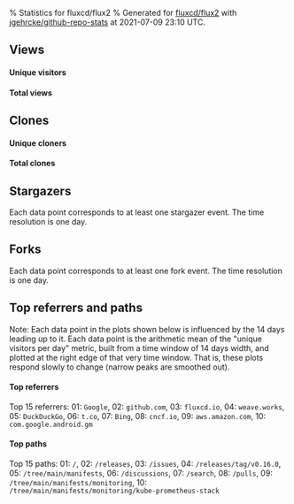 % Statistics for fluxcd/flux2
% Generated for [fluxcd/flux2](https://github.com/fluxcd/flux2) with [jgehrcke/github-repo-stats](https://github.com/jgehrcke/github-repo-stats) at 2021-07-09 23:10 UTC.


## Views

#### Unique visitors
<div id="chart_views_unique" class="full-width-chart"></div>

#### Total views
<div id="chart_views_total" class="full-width-chart"></div>

<div class="pagebreak-for-print"> </div>


## Clones

#### Unique cloners
<div id="chart_clones_unique" class="full-width-chart"></div>

#### Total clones
<div id="chart_clones_total" class="full-width-chart"></div>



<div class="pagebreak-for-print"> </div>



## Stargazers

Each data point corresponds to at least one stargazer event.
The time resolution is one day.

<div id="chart_stargazers" class="full-width-chart"></div>




## Forks

Each data point corresponds to at least one fork event.
The time resolution is one day.

<div id="chart_forks" class="full-width-chart"></div>




<div class="pagebreak-for-print"> </div>



## Top referrers and paths


Note: Each data point in the plots shown below is influenced by the 14 days
leading up to it. Each data point is the arithmetic mean of the "unique
visitors per day" metric, built from a time window of 14 days width, and
plotted at the right edge of that very time window. That is, these plots
respond slowly to change (narrow peaks are smoothed out).




#### Top referrers


<div id="chart_referrers_top_n_alltime" class="full-width-chart"></div>

Top 15 referrers: 01: `Google`, 02: `github.com`, 03: `fluxcd.io`, 04: `weave.works`, 05: `DuckDuckGo`, 06: `t.co`, 07: `Bing`, 08: `cncf.io`, 09: `aws.amazon.com`, 10: `com.google.android.gm`





#### Top paths


<div id="chart_paths_top_n_alltime" class="full-width-chart"></div>

Top 15 paths: 01: `/`, 02: `/releases`, 03: `/issues`, 04: `/releases/tag/v0.16.0`, 05: `/tree/main/manifests`, 06: `/discussions`, 07: `/search`, 08: `/pulls`, 09: `/tree/main/manifests/monitoring`, 10: `/tree/main/manifests/monitoring/kube-prometheus-stack`


<script type="text/javascript">
    vegaEmbed('#chart_views_unique', {"$schema": "https://vega.github.io/schema/vega-lite/v4.8.1.json", "config": {"arc": {"fill": "#1b1e23"}, "area": {"fill": "#1b1e23"}, "axisBottom": {"domainColor": "#a9b4c4", "gridColor": "#a9b4c4", "labelColor": "#1b1e23", "labelFont": "relative-mono-11-pitch-pro, Menlo, monospace", "tickColor": "#a9b4c4", "titleColor": "#1b1e23", "titleFont": "relative-mono-11-pitch-pro, Menlo, monospace"}, "axisLeft": {"domainColor": "#a9b4c4", "gridColor": "#a9b4c4", "labelColor": "#1b1e23", "labelFont": "relative-mono-11-pitch-pro, Menlo, monospace", "tickColor": "#a9b4c4", "titleColor": "#1b1e23", "titleFont": "relative-mono-11-pitch-pro, Menlo, monospace"}, "axisX": {"grid": false}, "axisY": {"grid": false, "labelBound": true}, "background": "#FFFFFF", "group": {"fill": "#FFFFFF"}, "header": {"fontWeight": 400, "labelFont": "relative-mono-11-pitch-pro, Menlo, monospace", "titleFont": "relative-mono-11-pitch-pro, Menlo, monospace"}, "legend": {"labelFont": "relative-mono-11-pitch-pro, Menlo, monospace", "symbolSize": 200, "symbolType": "circle", "titleFont": "relative-mono-11-pitch-pro, Menlo, monospace"}, "line": {"color": "#1b1e23", "stroke": "#1b1e23"}, "path": {"stroke": "#1b1e23"}, "point": {"color": "#1b1e23", "cursor": "pointer", "filled": true, "size": 100}, "range": {"category": ["#85a2f7", "#ea9755", "#7eb36a", "#f07071", "#bc85d9", "#e587b6", "#a9b4c4", "#d4c05e", "#64b9c4"]}, "style": {"bar": {"fill": "#1b1e23"}, "text": {"font": "relative-mono-11-pitch-pro, Menlo, monospace", "fontWeight": 400}}, "symbol": {"shape": "circle"}, "title": {"anchor": "start", "font": "relative-mono-11-pitch-pro, Menlo, monospace", "fontWeight": 400}, "trail": {"color": "#1b1e23", "stroke": "#1b1e23"}, "view": {"stroke": null}}, "data": {"name": "data-a0a932f3bb53415c704dd3d5ce905535"}, "datasets": {"data-a0a932f3bb53415c704dd3d5ce905535": [{"time": "2021-06-25T00:00:00+00:00", "views_total": 438, "views_unique": 112}, {"time": "2021-06-26T00:00:00+00:00", "views_total": 284, "views_unique": 102}, {"time": "2021-06-27T00:00:00+00:00", "views_total": 383, "views_unique": 88}, {"time": "2021-06-28T00:00:00+00:00", "views_total": 1245, "views_unique": 292}, {"time": "2021-06-29T00:00:00+00:00", "views_total": 1198, "views_unique": 284}, {"time": "2021-06-30T00:00:00+00:00", "views_total": 1423, "views_unique": 357}, {"time": "2021-07-01T00:00:00+00:00", "views_total": 1448, "views_unique": 333}, {"time": "2021-07-02T00:00:00+00:00", "views_total": 1243, "views_unique": 310}, {"time": "2021-07-03T00:00:00+00:00", "views_total": 346, "views_unique": 101}, {"time": "2021-07-04T00:00:00+00:00", "views_total": 468, "views_unique": 125}, {"time": "2021-07-05T00:00:00+00:00", "views_total": 1197, "views_unique": 268}, {"time": "2021-07-06T00:00:00+00:00", "views_total": 1565, "views_unique": 326}, {"time": "2021-07-07T00:00:00+00:00", "views_total": 1432, "views_unique": 333}, {"time": "2021-07-08T00:00:00+00:00", "views_total": 1355, "views_unique": 342}, {"time": "2021-07-09T00:00:00+00:00", "views_total": 1230, "views_unique": 288}]}, "encoding": {"x": {"field": "time", "timeUnit": "yearmonthdate", "title": "date", "type": "temporal"}, "y": {"field": "views_unique", "scale": {"domain": [0, 392.70000000000005], "zero": true}, "title": "unique views per day", "type": "quantitative"}}, "height": 200, "mark": {"point": true, "type": "line"}, "padding": 10, "width": "container"}, {"actions": false, "renderer": "svg"}).catch(console.error);
vegaEmbed('#chart_views_total', {"$schema": "https://vega.github.io/schema/vega-lite/v4.8.1.json", "config": {"arc": {"fill": "#1b1e23"}, "area": {"fill": "#1b1e23"}, "axisBottom": {"domainColor": "#a9b4c4", "gridColor": "#a9b4c4", "labelColor": "#1b1e23", "labelFont": "relative-mono-11-pitch-pro, Menlo, monospace", "tickColor": "#a9b4c4", "titleColor": "#1b1e23", "titleFont": "relative-mono-11-pitch-pro, Menlo, monospace"}, "axisLeft": {"domainColor": "#a9b4c4", "gridColor": "#a9b4c4", "labelColor": "#1b1e23", "labelFont": "relative-mono-11-pitch-pro, Menlo, monospace", "tickColor": "#a9b4c4", "titleColor": "#1b1e23", "titleFont": "relative-mono-11-pitch-pro, Menlo, monospace"}, "axisX": {"grid": false}, "axisY": {"grid": false, "labelBound": true}, "background": "#FFFFFF", "group": {"fill": "#FFFFFF"}, "header": {"fontWeight": 400, "labelFont": "relative-mono-11-pitch-pro, Menlo, monospace", "titleFont": "relative-mono-11-pitch-pro, Menlo, monospace"}, "legend": {"labelFont": "relative-mono-11-pitch-pro, Menlo, monospace", "symbolSize": 200, "symbolType": "circle", "titleFont": "relative-mono-11-pitch-pro, Menlo, monospace"}, "line": {"color": "#1b1e23", "stroke": "#1b1e23"}, "path": {"stroke": "#1b1e23"}, "point": {"color": "#1b1e23", "cursor": "pointer", "filled": true, "size": 100}, "range": {"category": ["#85a2f7", "#ea9755", "#7eb36a", "#f07071", "#bc85d9", "#e587b6", "#a9b4c4", "#d4c05e", "#64b9c4"]}, "style": {"bar": {"fill": "#1b1e23"}, "text": {"font": "relative-mono-11-pitch-pro, Menlo, monospace", "fontWeight": 400}}, "symbol": {"shape": "circle"}, "title": {"anchor": "start", "font": "relative-mono-11-pitch-pro, Menlo, monospace", "fontWeight": 400}, "trail": {"color": "#1b1e23", "stroke": "#1b1e23"}, "view": {"stroke": null}}, "data": {"name": "data-a0a932f3bb53415c704dd3d5ce905535"}, "datasets": {"data-a0a932f3bb53415c704dd3d5ce905535": [{"time": "2021-06-25T00:00:00+00:00", "views_total": 438, "views_unique": 112}, {"time": "2021-06-26T00:00:00+00:00", "views_total": 284, "views_unique": 102}, {"time": "2021-06-27T00:00:00+00:00", "views_total": 383, "views_unique": 88}, {"time": "2021-06-28T00:00:00+00:00", "views_total": 1245, "views_unique": 292}, {"time": "2021-06-29T00:00:00+00:00", "views_total": 1198, "views_unique": 284}, {"time": "2021-06-30T00:00:00+00:00", "views_total": 1423, "views_unique": 357}, {"time": "2021-07-01T00:00:00+00:00", "views_total": 1448, "views_unique": 333}, {"time": "2021-07-02T00:00:00+00:00", "views_total": 1243, "views_unique": 310}, {"time": "2021-07-03T00:00:00+00:00", "views_total": 346, "views_unique": 101}, {"time": "2021-07-04T00:00:00+00:00", "views_total": 468, "views_unique": 125}, {"time": "2021-07-05T00:00:00+00:00", "views_total": 1197, "views_unique": 268}, {"time": "2021-07-06T00:00:00+00:00", "views_total": 1565, "views_unique": 326}, {"time": "2021-07-07T00:00:00+00:00", "views_total": 1432, "views_unique": 333}, {"time": "2021-07-08T00:00:00+00:00", "views_total": 1355, "views_unique": 342}, {"time": "2021-07-09T00:00:00+00:00", "views_total": 1230, "views_unique": 288}]}, "encoding": {"x": {"field": "time", "timeUnit": "yearmonthdate", "title": "date", "type": "temporal"}, "y": {"field": "views_total", "scale": {"domain": [0, 1721.5000000000002], "zero": true}, "title": "total views per day", "type": "quantitative"}}, "height": 200, "mark": {"point": true, "type": "line"}, "padding": 10, "width": "container"}, {"actions": false, "renderer": "svg"}).catch(console.error);
vegaEmbed('#chart_clones_unique', {"$schema": "https://vega.github.io/schema/vega-lite/v4.8.1.json", "config": {"arc": {"fill": "#1b1e23"}, "area": {"fill": "#1b1e23"}, "axisBottom": {"domainColor": "#a9b4c4", "gridColor": "#a9b4c4", "labelColor": "#1b1e23", "labelFont": "relative-mono-11-pitch-pro, Menlo, monospace", "tickColor": "#a9b4c4", "titleColor": "#1b1e23", "titleFont": "relative-mono-11-pitch-pro, Menlo, monospace"}, "axisLeft": {"domainColor": "#a9b4c4", "gridColor": "#a9b4c4", "labelColor": "#1b1e23", "labelFont": "relative-mono-11-pitch-pro, Menlo, monospace", "tickColor": "#a9b4c4", "titleColor": "#1b1e23", "titleFont": "relative-mono-11-pitch-pro, Menlo, monospace"}, "axisX": {"grid": false}, "axisY": {"grid": false, "labelBound": true}, "background": "#FFFFFF", "group": {"fill": "#FFFFFF"}, "header": {"fontWeight": 400, "labelFont": "relative-mono-11-pitch-pro, Menlo, monospace", "titleFont": "relative-mono-11-pitch-pro, Menlo, monospace"}, "legend": {"labelFont": "relative-mono-11-pitch-pro, Menlo, monospace", "symbolSize": 200, "symbolType": "circle", "titleFont": "relative-mono-11-pitch-pro, Menlo, monospace"}, "line": {"color": "#1b1e23", "stroke": "#1b1e23"}, "path": {"stroke": "#1b1e23"}, "point": {"color": "#1b1e23", "cursor": "pointer", "filled": true, "size": 100}, "range": {"category": ["#85a2f7", "#ea9755", "#7eb36a", "#f07071", "#bc85d9", "#e587b6", "#a9b4c4", "#d4c05e", "#64b9c4"]}, "style": {"bar": {"fill": "#1b1e23"}, "text": {"font": "relative-mono-11-pitch-pro, Menlo, monospace", "fontWeight": 400}}, "symbol": {"shape": "circle"}, "title": {"anchor": "start", "font": "relative-mono-11-pitch-pro, Menlo, monospace", "fontWeight": 400}, "trail": {"color": "#1b1e23", "stroke": "#1b1e23"}, "view": {"stroke": null}}, "data": {"name": "data-5eed9a2f93cdebc23814211e28102c1d"}, "datasets": {"data-5eed9a2f93cdebc23814211e28102c1d": [{"clones_total": 12918, "clones_unique": 240, "time": "2021-06-25T00:00:00+00:00"}, {"clones_total": 29041, "clones_unique": 296, "time": "2021-06-26T00:00:00+00:00"}, {"clones_total": 29018, "clones_unique": 253, "time": "2021-06-27T00:00:00+00:00"}, {"clones_total": 29692, "clones_unique": 363, "time": "2021-06-28T00:00:00+00:00"}, {"clones_total": 29615, "clones_unique": 322, "time": "2021-06-29T00:00:00+00:00"}, {"clones_total": 29795, "clones_unique": 338, "time": "2021-06-30T00:00:00+00:00"}, {"clones_total": 28522, "clones_unique": 302, "time": "2021-07-01T00:00:00+00:00"}, {"clones_total": 28618, "clones_unique": 320, "time": "2021-07-02T00:00:00+00:00"}, {"clones_total": 28572, "clones_unique": 247, "time": "2021-07-03T00:00:00+00:00"}, {"clones_total": 28633, "clones_unique": 214, "time": "2021-07-04T00:00:00+00:00"}, {"clones_total": 29130, "clones_unique": 265, "time": "2021-07-05T00:00:00+00:00"}, {"clones_total": 28971, "clones_unique": 309, "time": "2021-07-06T00:00:00+00:00"}, {"clones_total": 28779, "clones_unique": 317, "time": "2021-07-07T00:00:00+00:00"}, {"clones_total": 30745, "clones_unique": 286, "time": "2021-07-08T00:00:00+00:00"}, {"clones_total": 28833, "clones_unique": 278, "time": "2021-07-09T00:00:00+00:00"}]}, "encoding": {"x": {"field": "time", "timeUnit": "yearmonthdate", "title": "date", "type": "temporal"}, "y": {"field": "clones_unique", "scale": {"domain": [0, 399.3], "zero": true}, "title": "unique clones per day", "type": "quantitative"}}, "height": 200, "mark": {"point": true, "type": "line"}, "padding": 10, "width": "container"}, {"actions": false, "renderer": "svg"}).catch(console.error);
vegaEmbed('#chart_clones_total', {"$schema": "https://vega.github.io/schema/vega-lite/v4.8.1.json", "config": {"arc": {"fill": "#1b1e23"}, "area": {"fill": "#1b1e23"}, "axisBottom": {"domainColor": "#a9b4c4", "gridColor": "#a9b4c4", "labelColor": "#1b1e23", "labelFont": "relative-mono-11-pitch-pro, Menlo, monospace", "tickColor": "#a9b4c4", "titleColor": "#1b1e23", "titleFont": "relative-mono-11-pitch-pro, Menlo, monospace"}, "axisLeft": {"domainColor": "#a9b4c4", "gridColor": "#a9b4c4", "labelColor": "#1b1e23", "labelFont": "relative-mono-11-pitch-pro, Menlo, monospace", "tickColor": "#a9b4c4", "titleColor": "#1b1e23", "titleFont": "relative-mono-11-pitch-pro, Menlo, monospace"}, "axisX": {"grid": false}, "axisY": {"grid": false, "labelBound": true}, "background": "#FFFFFF", "group": {"fill": "#FFFFFF"}, "header": {"fontWeight": 400, "labelFont": "relative-mono-11-pitch-pro, Menlo, monospace", "titleFont": "relative-mono-11-pitch-pro, Menlo, monospace"}, "legend": {"labelFont": "relative-mono-11-pitch-pro, Menlo, monospace", "symbolSize": 200, "symbolType": "circle", "titleFont": "relative-mono-11-pitch-pro, Menlo, monospace"}, "line": {"color": "#1b1e23", "stroke": "#1b1e23"}, "path": {"stroke": "#1b1e23"}, "point": {"color": "#1b1e23", "cursor": "pointer", "filled": true, "size": 100}, "range": {"category": ["#85a2f7", "#ea9755", "#7eb36a", "#f07071", "#bc85d9", "#e587b6", "#a9b4c4", "#d4c05e", "#64b9c4"]}, "style": {"bar": {"fill": "#1b1e23"}, "text": {"font": "relative-mono-11-pitch-pro, Menlo, monospace", "fontWeight": 400}}, "symbol": {"shape": "circle"}, "title": {"anchor": "start", "font": "relative-mono-11-pitch-pro, Menlo, monospace", "fontWeight": 400}, "trail": {"color": "#1b1e23", "stroke": "#1b1e23"}, "view": {"stroke": null}}, "data": {"name": "data-5eed9a2f93cdebc23814211e28102c1d"}, "datasets": {"data-5eed9a2f93cdebc23814211e28102c1d": [{"clones_total": 12918, "clones_unique": 240, "time": "2021-06-25T00:00:00+00:00"}, {"clones_total": 29041, "clones_unique": 296, "time": "2021-06-26T00:00:00+00:00"}, {"clones_total": 29018, "clones_unique": 253, "time": "2021-06-27T00:00:00+00:00"}, {"clones_total": 29692, "clones_unique": 363, "time": "2021-06-28T00:00:00+00:00"}, {"clones_total": 29615, "clones_unique": 322, "time": "2021-06-29T00:00:00+00:00"}, {"clones_total": 29795, "clones_unique": 338, "time": "2021-06-30T00:00:00+00:00"}, {"clones_total": 28522, "clones_unique": 302, "time": "2021-07-01T00:00:00+00:00"}, {"clones_total": 28618, "clones_unique": 320, "time": "2021-07-02T00:00:00+00:00"}, {"clones_total": 28572, "clones_unique": 247, "time": "2021-07-03T00:00:00+00:00"}, {"clones_total": 28633, "clones_unique": 214, "time": "2021-07-04T00:00:00+00:00"}, {"clones_total": 29130, "clones_unique": 265, "time": "2021-07-05T00:00:00+00:00"}, {"clones_total": 28971, "clones_unique": 309, "time": "2021-07-06T00:00:00+00:00"}, {"clones_total": 28779, "clones_unique": 317, "time": "2021-07-07T00:00:00+00:00"}, {"clones_total": 30745, "clones_unique": 286, "time": "2021-07-08T00:00:00+00:00"}, {"clones_total": 28833, "clones_unique": 278, "time": "2021-07-09T00:00:00+00:00"}]}, "encoding": {"x": {"field": "time", "timeUnit": "yearmonthdate", "title": "date", "type": "temporal"}, "y": {"field": "clones_total", "scale": {"domain": [0, 33819.5], "zero": true}, "title": "total clones per day", "type": "quantitative"}}, "height": 200, "mark": {"point": true, "type": "line"}, "padding": 10, "width": "container"}, {"actions": false, "renderer": "svg"}).catch(console.error);
vegaEmbed('#chart_stargazers', {"$schema": "https://vega.github.io/schema/vega-lite/v4.8.1.json", "config": {"arc": {"fill": "#1b1e23"}, "area": {"fill": "#1b1e23"}, "axisBottom": {"domainColor": "#a9b4c4", "gridColor": "#a9b4c4", "labelColor": "#1b1e23", "labelFont": "relative-mono-11-pitch-pro, Menlo, monospace", "tickColor": "#a9b4c4", "titleColor": "#1b1e23", "titleFont": "relative-mono-11-pitch-pro, Menlo, monospace"}, "axisLeft": {"domainColor": "#a9b4c4", "gridColor": "#a9b4c4", "labelColor": "#1b1e23", "labelFont": "relative-mono-11-pitch-pro, Menlo, monospace", "tickColor": "#a9b4c4", "titleColor": "#1b1e23", "titleFont": "relative-mono-11-pitch-pro, Menlo, monospace"}, "axisX": {"grid": false}, "axisY": {"grid": false}, "background": "#FFFFFF", "group": {"fill": "#FFFFFF"}, "header": {"fontWeight": 400, "labelFont": "relative-mono-11-pitch-pro, Menlo, monospace", "titleFont": "relative-mono-11-pitch-pro, Menlo, monospace"}, "legend": {"labelFont": "relative-mono-11-pitch-pro, Menlo, monospace", "symbolSize": 200, "symbolType": "circle", "titleFont": "relative-mono-11-pitch-pro, Menlo, monospace"}, "line": {"color": "#1b1e23", "stroke": "#1b1e23"}, "path": {"stroke": "#1b1e23"}, "point": {"color": "#1b1e23", "cursor": "pointer", "filled": true, "size": 100}, "range": {"category": ["#85a2f7", "#ea9755", "#7eb36a", "#f07071", "#bc85d9", "#e587b6", "#a9b4c4", "#d4c05e", "#64b9c4"]}, "style": {"bar": {"fill": "#1b1e23"}, "text": {"font": "relative-mono-11-pitch-pro, Menlo, monospace", "fontWeight": 400}}, "symbol": {"shape": "circle"}, "title": {"anchor": "start", "font": "relative-mono-11-pitch-pro, Menlo, monospace", "fontWeight": 400}, "trail": {"color": "#1b1e23", "stroke": "#1b1e23"}, "view": {"stroke": null}}, "data": {"name": "data-bac0ed0f0de8b6356437f5891189810e"}, "datasets": {"data-bac0ed0f0de8b6356437f5891189810e": [{"stars_cumulative": 2.0, "time": "2020-04-25T00:00:00+00:00"}, {"stars_cumulative": 3.0, "time": "2020-04-29T09:00:00+00:00"}, {"stars_cumulative": 5.0, "time": "2020-05-03T18:00:00+00:00"}, {"stars_cumulative": 6.0, "time": "2020-05-08T03:00:00+00:00"}, {"stars_cumulative": 7.0, "time": "2020-05-12T12:00:00+00:00"}, {"stars_cumulative": 8.0, "time": "2020-06-12T03:00:00+00:00"}, {"stars_cumulative": 13.0, "time": "2020-06-16T12:00:00+00:00"}, {"stars_cumulative": 14.0, "time": "2020-06-20T21:00:00+00:00"}, {"stars_cumulative": 17.0, "time": "2020-06-25T06:00:00+00:00"}, {"stars_cumulative": 35.0, "time": "2020-06-29T15:00:00+00:00"}, {"stars_cumulative": 37.0, "time": "2020-07-04T00:00:00+00:00"}, {"stars_cumulative": 46.0, "time": "2020-07-08T09:00:00+00:00"}, {"stars_cumulative": 55.0, "time": "2020-07-12T18:00:00+00:00"}, {"stars_cumulative": 59.0, "time": "2020-07-17T03:00:00+00:00"}, {"stars_cumulative": 71.0, "time": "2020-07-21T12:00:00+00:00"}, {"stars_cumulative": 79.0, "time": "2020-07-25T21:00:00+00:00"}, {"stars_cumulative": 90.0, "time": "2020-07-30T06:00:00+00:00"}, {"stars_cumulative": 102.0, "time": "2020-08-03T15:00:00+00:00"}, {"stars_cumulative": 109.0, "time": "2020-08-08T00:00:00+00:00"}, {"stars_cumulative": 119.0, "time": "2020-08-12T09:00:00+00:00"}, {"stars_cumulative": 156.0, "time": "2020-08-16T18:00:00+00:00"}, {"stars_cumulative": 172.0, "time": "2020-08-21T03:00:00+00:00"}, {"stars_cumulative": 182.0, "time": "2020-08-25T12:00:00+00:00"}, {"stars_cumulative": 189.0, "time": "2020-08-29T21:00:00+00:00"}, {"stars_cumulative": 197.0, "time": "2020-09-03T06:00:00+00:00"}, {"stars_cumulative": 206.0, "time": "2020-09-07T15:00:00+00:00"}, {"stars_cumulative": 207.0, "time": "2020-09-12T00:00:00+00:00"}, {"stars_cumulative": 211.0, "time": "2020-09-16T09:00:00+00:00"}, {"stars_cumulative": 220.0, "time": "2020-09-20T18:00:00+00:00"}, {"stars_cumulative": 225.0, "time": "2020-09-25T03:00:00+00:00"}, {"stars_cumulative": 231.0, "time": "2020-09-29T12:00:00+00:00"}, {"stars_cumulative": 242.0, "time": "2020-10-03T21:00:00+00:00"}, {"stars_cumulative": 251.0, "time": "2020-10-08T06:00:00+00:00"}, {"stars_cumulative": 268.0, "time": "2020-10-12T15:00:00+00:00"}, {"stars_cumulative": 283.0, "time": "2020-10-17T00:00:00+00:00"}, {"stars_cumulative": 299.0, "time": "2020-10-21T09:00:00+00:00"}, {"stars_cumulative": 313.0, "time": "2020-10-25T18:00:00+00:00"}, {"stars_cumulative": 470.0, "time": "2020-10-30T03:00:00+00:00"}, {"stars_cumulative": 510.0, "time": "2020-11-03T12:00:00+00:00"}, {"stars_cumulative": 551.0, "time": "2020-11-07T21:00:00+00:00"}, {"stars_cumulative": 584.0, "time": "2020-11-12T06:00:00+00:00"}, {"stars_cumulative": 624.0, "time": "2020-11-16T15:00:00+00:00"}, {"stars_cumulative": 658.0, "time": "2020-11-21T00:00:00+00:00"}, {"stars_cumulative": 673.0, "time": "2020-11-25T09:00:00+00:00"}, {"stars_cumulative": 699.0, "time": "2020-11-29T18:00:00+00:00"}, {"stars_cumulative": 717.0, "time": "2020-12-04T03:00:00+00:00"}, {"stars_cumulative": 743.0, "time": "2020-12-08T12:00:00+00:00"}, {"stars_cumulative": 760.0, "time": "2020-12-12T21:00:00+00:00"}, {"stars_cumulative": 781.0, "time": "2020-12-17T06:00:00+00:00"}, {"stars_cumulative": 801.0, "time": "2020-12-21T15:00:00+00:00"}, {"stars_cumulative": 809.0, "time": "2020-12-26T00:00:00+00:00"}, {"stars_cumulative": 820.0, "time": "2020-12-30T09:00:00+00:00"}, {"stars_cumulative": 845.0, "time": "2021-01-03T18:00:00+00:00"}, {"stars_cumulative": 862.0, "time": "2021-01-08T03:00:00+00:00"}, {"stars_cumulative": 884.0, "time": "2021-01-12T12:00:00+00:00"}, {"stars_cumulative": 910.0, "time": "2021-01-16T21:00:00+00:00"}, {"stars_cumulative": 935.0, "time": "2021-01-21T06:00:00+00:00"}, {"stars_cumulative": 960.0, "time": "2021-01-25T15:00:00+00:00"}, {"stars_cumulative": 980.0, "time": "2021-01-30T00:00:00+00:00"}, {"stars_cumulative": 1009.0, "time": "2021-02-03T09:00:00+00:00"}, {"stars_cumulative": 1037.0, "time": "2021-02-07T18:00:00+00:00"}, {"stars_cumulative": 1057.0, "time": "2021-02-12T03:00:00+00:00"}, {"stars_cumulative": 1081.0, "time": "2021-02-16T12:00:00+00:00"}, {"stars_cumulative": 1124.0, "time": "2021-02-20T21:00:00+00:00"}, {"stars_cumulative": 1151.0, "time": "2021-02-25T06:00:00+00:00"}, {"stars_cumulative": 1180.0, "time": "2021-03-01T15:00:00+00:00"}, {"stars_cumulative": 1204.0, "time": "2021-03-06T00:00:00+00:00"}, {"stars_cumulative": 1241.0, "time": "2021-03-10T09:00:00+00:00"}, {"stars_cumulative": 1265.0, "time": "2021-03-14T18:00:00+00:00"}, {"stars_cumulative": 1302.0, "time": "2021-03-19T03:00:00+00:00"}, {"stars_cumulative": 1331.0, "time": "2021-03-23T12:00:00+00:00"}, {"stars_cumulative": 1358.0, "time": "2021-03-27T21:00:00+00:00"}, {"stars_cumulative": 1381.0, "time": "2021-04-01T06:00:00+00:00"}, {"stars_cumulative": 1424.0, "time": "2021-04-05T15:00:00+00:00"}, {"stars_cumulative": 1457.0, "time": "2021-04-10T00:00:00+00:00"}, {"stars_cumulative": 1489.0, "time": "2021-04-14T09:00:00+00:00"}, {"stars_cumulative": 1513.0, "time": "2021-04-18T18:00:00+00:00"}, {"stars_cumulative": 1538.0, "time": "2021-04-23T03:00:00+00:00"}, {"stars_cumulative": 1559.0, "time": "2021-04-27T12:00:00+00:00"}, {"stars_cumulative": 1579.0, "time": "2021-05-01T21:00:00+00:00"}, {"stars_cumulative": 1598.0, "time": "2021-05-06T06:00:00+00:00"}, {"stars_cumulative": 1619.0, "time": "2021-05-10T15:00:00+00:00"}, {"stars_cumulative": 1633.0, "time": "2021-05-15T00:00:00+00:00"}, {"stars_cumulative": 1650.0, "time": "2021-05-19T09:00:00+00:00"}, {"stars_cumulative": 1666.0, "time": "2021-05-23T18:00:00+00:00"}, {"stars_cumulative": 1675.0, "time": "2021-05-28T03:00:00+00:00"}, {"stars_cumulative": 1699.0, "time": "2021-06-01T12:00:00+00:00"}, {"stars_cumulative": 1716.0, "time": "2021-06-05T21:00:00+00:00"}, {"stars_cumulative": 1723.0, "time": "2021-06-10T06:00:00+00:00"}, {"stars_cumulative": 1736.0, "time": "2021-06-14T15:00:00+00:00"}, {"stars_cumulative": 1744.0, "time": "2021-06-19T00:00:00+00:00"}, {"stars_cumulative": 1757.0, "time": "2021-06-23T09:00:00+00:00"}, {"stars_cumulative": 1768.0, "time": "2021-06-27T18:00:00+00:00"}, {"stars_cumulative": 1793.0, "time": "2021-07-02T03:00:00+00:00"}, {"stars_cumulative": 1812.0, "time": "2021-07-06T12:00:00+00:00"}]}, "encoding": {"x": {"field": "time", "scale": {"domain": ["2020-04-24", "2021-07-06"]}, "timeUnit": "yearmonthdate", "title": "date", "type": "temporal"}, "y": {"field": "stars_cumulative", "scale": {"domain": [0, 1993.2000000000003], "zero": true}, "title": "stargazer count (cumulative)", "type": "quantitative"}}, "height": 300, "mark": {"point": true, "type": "line"}, "padding": 10, "width": "container"}, {"actions": false, "renderer": "svg"}).catch(console.error);
vegaEmbed('#chart_forks', {"$schema": "https://vega.github.io/schema/vega-lite/v4.8.1.json", "config": {"arc": {"fill": "#1b1e23"}, "area": {"fill": "#1b1e23"}, "axisBottom": {"domainColor": "#a9b4c4", "gridColor": "#a9b4c4", "labelColor": "#1b1e23", "labelFont": "relative-mono-11-pitch-pro, Menlo, monospace", "tickColor": "#a9b4c4", "titleColor": "#1b1e23", "titleFont": "relative-mono-11-pitch-pro, Menlo, monospace"}, "axisLeft": {"domainColor": "#a9b4c4", "gridColor": "#a9b4c4", "labelColor": "#1b1e23", "labelFont": "relative-mono-11-pitch-pro, Menlo, monospace", "tickColor": "#a9b4c4", "titleColor": "#1b1e23", "titleFont": "relative-mono-11-pitch-pro, Menlo, monospace"}, "axisX": {"grid": false}, "axisY": {"grid": false}, "background": "#FFFFFF", "group": {"fill": "#FFFFFF"}, "header": {"fontWeight": 400, "labelFont": "relative-mono-11-pitch-pro, Menlo, monospace", "titleFont": "relative-mono-11-pitch-pro, Menlo, monospace"}, "legend": {"labelFont": "relative-mono-11-pitch-pro, Menlo, monospace", "symbolSize": 200, "symbolType": "circle", "titleFont": "relative-mono-11-pitch-pro, Menlo, monospace"}, "line": {"color": "#1b1e23", "stroke": "#1b1e23"}, "path": {"stroke": "#1b1e23"}, "point": {"color": "#1b1e23", "cursor": "pointer", "filled": true, "size": 100}, "range": {"category": ["#85a2f7", "#ea9755", "#7eb36a", "#f07071", "#bc85d9", "#e587b6", "#a9b4c4", "#d4c05e", "#64b9c4"]}, "style": {"bar": {"fill": "#1b1e23"}, "text": {"font": "relative-mono-11-pitch-pro, Menlo, monospace", "fontWeight": 400}}, "symbol": {"shape": "circle"}, "title": {"anchor": "start", "font": "relative-mono-11-pitch-pro, Menlo, monospace", "fontWeight": 400}, "trail": {"color": "#1b1e23", "stroke": "#1b1e23"}, "view": {"stroke": null}}, "data": {"name": "data-43f0d013c4783524c01ad2497d46d043"}, "datasets": {"data-43f0d013c4783524c01ad2497d46d043": [{"forks_cumulative": 1.0, "time": "2020-04-24T00:00:00+00:00"}, {"forks_cumulative": 2.0, "time": "2020-06-15T12:00:00+00:00"}, {"forks_cumulative": 3.0, "time": "2020-06-19T21:00:00+00:00"}, {"forks_cumulative": 4.0, "time": "2020-06-24T06:00:00+00:00"}, {"forks_cumulative": 5.0, "time": "2020-06-28T15:00:00+00:00"}, {"forks_cumulative": 7.0, "time": "2020-07-03T00:00:00+00:00"}, {"forks_cumulative": 8.0, "time": "2020-07-11T18:00:00+00:00"}, {"forks_cumulative": 9.0, "time": "2020-07-24T21:00:00+00:00"}, {"forks_cumulative": 10.0, "time": "2020-07-29T06:00:00+00:00"}, {"forks_cumulative": 11.0, "time": "2020-08-02T15:00:00+00:00"}, {"forks_cumulative": 12.0, "time": "2020-08-11T09:00:00+00:00"}, {"forks_cumulative": 14.0, "time": "2020-08-15T18:00:00+00:00"}, {"forks_cumulative": 15.0, "time": "2020-08-20T03:00:00+00:00"}, {"forks_cumulative": 16.0, "time": "2020-08-24T12:00:00+00:00"}, {"forks_cumulative": 17.0, "time": "2020-08-28T21:00:00+00:00"}, {"forks_cumulative": 18.0, "time": "2020-09-02T06:00:00+00:00"}, {"forks_cumulative": 19.0, "time": "2020-09-06T15:00:00+00:00"}, {"forks_cumulative": 21.0, "time": "2020-09-11T00:00:00+00:00"}, {"forks_cumulative": 22.0, "time": "2020-09-28T12:00:00+00:00"}, {"forks_cumulative": 23.0, "time": "2020-10-02T21:00:00+00:00"}, {"forks_cumulative": 25.0, "time": "2020-10-07T06:00:00+00:00"}, {"forks_cumulative": 29.0, "time": "2020-10-11T15:00:00+00:00"}, {"forks_cumulative": 30.0, "time": "2020-10-16T00:00:00+00:00"}, {"forks_cumulative": 31.0, "time": "2020-10-20T09:00:00+00:00"}, {"forks_cumulative": 32.0, "time": "2020-10-24T18:00:00+00:00"}, {"forks_cumulative": 35.0, "time": "2020-10-29T03:00:00+00:00"}, {"forks_cumulative": 40.0, "time": "2020-11-02T12:00:00+00:00"}, {"forks_cumulative": 44.0, "time": "2020-11-06T21:00:00+00:00"}, {"forks_cumulative": 46.0, "time": "2020-11-11T06:00:00+00:00"}, {"forks_cumulative": 50.0, "time": "2020-11-15T15:00:00+00:00"}, {"forks_cumulative": 53.0, "time": "2020-11-20T00:00:00+00:00"}, {"forks_cumulative": 57.0, "time": "2020-11-24T09:00:00+00:00"}, {"forks_cumulative": 62.0, "time": "2020-11-28T18:00:00+00:00"}, {"forks_cumulative": 65.0, "time": "2020-12-03T03:00:00+00:00"}, {"forks_cumulative": 66.0, "time": "2020-12-07T12:00:00+00:00"}, {"forks_cumulative": 68.0, "time": "2020-12-16T06:00:00+00:00"}, {"forks_cumulative": 71.0, "time": "2020-12-20T15:00:00+00:00"}, {"forks_cumulative": 72.0, "time": "2020-12-25T00:00:00+00:00"}, {"forks_cumulative": 73.0, "time": "2020-12-29T09:00:00+00:00"}, {"forks_cumulative": 75.0, "time": "2021-01-02T18:00:00+00:00"}, {"forks_cumulative": 77.0, "time": "2021-01-07T03:00:00+00:00"}, {"forks_cumulative": 78.0, "time": "2021-01-11T12:00:00+00:00"}, {"forks_cumulative": 80.0, "time": "2021-01-15T21:00:00+00:00"}, {"forks_cumulative": 85.0, "time": "2021-01-24T15:00:00+00:00"}, {"forks_cumulative": 88.0, "time": "2021-01-29T00:00:00+00:00"}, {"forks_cumulative": 90.0, "time": "2021-02-02T09:00:00+00:00"}, {"forks_cumulative": 97.0, "time": "2021-02-06T18:00:00+00:00"}, {"forks_cumulative": 98.0, "time": "2021-02-11T03:00:00+00:00"}, {"forks_cumulative": 104.0, "time": "2021-02-15T12:00:00+00:00"}, {"forks_cumulative": 107.0, "time": "2021-02-19T21:00:00+00:00"}, {"forks_cumulative": 115.0, "time": "2021-02-28T15:00:00+00:00"}, {"forks_cumulative": 118.0, "time": "2021-03-05T00:00:00+00:00"}, {"forks_cumulative": 122.0, "time": "2021-03-09T09:00:00+00:00"}, {"forks_cumulative": 127.0, "time": "2021-03-13T18:00:00+00:00"}, {"forks_cumulative": 130.0, "time": "2021-03-18T03:00:00+00:00"}, {"forks_cumulative": 133.0, "time": "2021-03-22T12:00:00+00:00"}, {"forks_cumulative": 137.0, "time": "2021-03-26T21:00:00+00:00"}, {"forks_cumulative": 139.0, "time": "2021-03-31T06:00:00+00:00"}, {"forks_cumulative": 146.0, "time": "2021-04-04T15:00:00+00:00"}, {"forks_cumulative": 147.0, "time": "2021-04-09T00:00:00+00:00"}, {"forks_cumulative": 152.0, "time": "2021-04-13T09:00:00+00:00"}, {"forks_cumulative": 155.0, "time": "2021-04-17T18:00:00+00:00"}, {"forks_cumulative": 160.0, "time": "2021-04-22T03:00:00+00:00"}, {"forks_cumulative": 166.0, "time": "2021-04-26T12:00:00+00:00"}, {"forks_cumulative": 167.0, "time": "2021-04-30T21:00:00+00:00"}, {"forks_cumulative": 170.0, "time": "2021-05-05T06:00:00+00:00"}, {"forks_cumulative": 173.0, "time": "2021-05-09T15:00:00+00:00"}, {"forks_cumulative": 176.0, "time": "2021-05-14T00:00:00+00:00"}, {"forks_cumulative": 180.0, "time": "2021-05-18T09:00:00+00:00"}, {"forks_cumulative": 181.0, "time": "2021-05-22T18:00:00+00:00"}, {"forks_cumulative": 184.0, "time": "2021-05-27T03:00:00+00:00"}, {"forks_cumulative": 186.0, "time": "2021-06-04T21:00:00+00:00"}, {"forks_cumulative": 187.0, "time": "2021-06-09T06:00:00+00:00"}, {"forks_cumulative": 188.0, "time": "2021-06-22T09:00:00+00:00"}, {"forks_cumulative": 190.0, "time": "2021-06-26T18:00:00+00:00"}, {"forks_cumulative": 194.0, "time": "2021-07-01T03:00:00+00:00"}, {"forks_cumulative": 195.0, "time": "2021-07-05T12:00:00+00:00"}]}, "encoding": {"x": {"field": "time", "scale": {"domain": ["2020-04-24", "2021-07-06"]}, "timeUnit": "yearmonthdate", "title": "date", "type": "temporal"}, "y": {"field": "forks_cumulative", "scale": {"domain": [0, 214.50000000000003], "zero": true}, "title": "fork count (cumulative)", "type": "quantitative"}}, "height": 300, "mark": {"point": true, "type": "line"}, "padding": 10, "width": "container"}, {"actions": false, "renderer": "svg"}).catch(console.error);
vegaEmbed('#chart_referrers_top_n_alltime', {"$schema": "https://vega.github.io/schema/vega-lite/v4.8.1.json", "config": {"arc": {"fill": "#1b1e23"}, "area": {"fill": "#1b1e23"}, "axisBottom": {"domainColor": "#a9b4c4", "gridColor": "#a9b4c4", "labelColor": "#1b1e23", "labelFont": "relative-mono-11-pitch-pro, Menlo, monospace", "tickColor": "#a9b4c4", "titleColor": "#1b1e23", "titleFont": "relative-mono-11-pitch-pro, Menlo, monospace"}, "axisLeft": {"domainColor": "#a9b4c4", "gridColor": "#a9b4c4", "labelColor": "#1b1e23", "labelFont": "relative-mono-11-pitch-pro, Menlo, monospace", "tickColor": "#a9b4c4", "titleColor": "#1b1e23", "titleFont": "relative-mono-11-pitch-pro, Menlo, monospace"}, "axisX": {"grid": false}, "axisY": {"grid": false}, "background": "#FFFFFF", "group": {"fill": "#FFFFFF"}, "header": {"fontWeight": 400, "labelFont": "relative-mono-11-pitch-pro, Menlo, monospace", "titleFont": "relative-mono-11-pitch-pro, Menlo, monospace"}, "legend": {"labelFont": "relative-mono-11-pitch-pro, Menlo, monospace", "symbolSize": 200, "symbolType": "circle", "titleFont": "relative-mono-11-pitch-pro, Menlo, monospace"}, "line": {"color": "#1b1e23", "stroke": "#1b1e23"}, "path": {"stroke": "#1b1e23"}, "point": {"color": "#1b1e23", "cursor": "pointer", "filled": true, "size": 50}, "range": {"category": ["#85a2f7", "#ea9755", "#7eb36a", "#f07071", "#bc85d9", "#e587b6", "#a9b4c4", "#d4c05e", "#64b9c4"]}, "style": {"bar": {"fill": "#1b1e23"}, "text": {"font": "relative-mono-11-pitch-pro, Menlo, monospace", "fontWeight": 400}}, "symbol": {"shape": "circle"}, "title": {"anchor": "start", "font": "relative-mono-11-pitch-pro, Menlo, monospace", "fontWeight": 400}, "trail": {"color": "#1b1e23", "stroke": "#1b1e23"}, "view": {"stroke": null}}, "data": {"name": "data-60735d8643cfcec02d1b9d9058bb0353"}, "datasets": {"data-60735d8643cfcec02d1b9d9058bb0353": [{"referrer": "Google", "time": "2021-07-09T00:00:00+00:00", "views_unique": 1065, "views_unique_norm": 76.07142857142857}, {"referrer": "github.com", "time": "2021-07-09T00:00:00+00:00", "views_unique": 613, "views_unique_norm": 43.785714285714285}, {"referrer": "fluxcd.io", "time": "2021-07-09T00:00:00+00:00", "views_unique": 514, "views_unique_norm": 36.714285714285715}, {"referrer": "weave.works", "time": "2021-07-09T00:00:00+00:00", "views_unique": 46, "views_unique_norm": 3.2857142857142856}, {"referrer": "DuckDuckGo", "time": "2021-07-09T00:00:00+00:00", "views_unique": 25, "views_unique_norm": 1.7857142857142858}, {"referrer": "t.co", "time": "2021-07-09T00:00:00+00:00", "views_unique": 23, "views_unique_norm": 1.6428571428571428}, {"referrer": "Bing", "time": "2021-07-09T00:00:00+00:00", "views_unique": 19, "views_unique_norm": 1.3571428571428572}, {"referrer": "cncf.io", "time": "2021-07-09T00:00:00+00:00", "views_unique": 13, "views_unique_norm": 0.9285714285714286}, {"referrer": "aws.amazon.com", "time": "2021-07-09T00:00:00+00:00", "views_unique": 6, "views_unique_norm": 0.42857142857142855}, {"referrer": "com.google.android.gm", "time": "2021-07-09T00:00:00+00:00", "views_unique": 4, "views_unique_norm": 0.2857142857142857}]}, "encoding": {"color": {"field": "referrer", "sort": {"field": "order"}, "type": "nominal"}, "x": {"field": "time", "timeUnit": "yearmonthdate", "title": "date", "type": "temporal"}, "y": {"field": "views_unique_norm", "scale": {"domain": [0, 83.67857142857143], "zero": true}, "title": "unique visitors per day (mean from last 14 days)", "type": "quantitative"}}, "height": 300, "mark": {"point": true, "type": "line"}, "padding": 10, "width": "container"}, {"actions": false, "renderer": "svg"}).catch(console.error);
vegaEmbed('#chart_paths_top_n_alltime', {"$schema": "https://vega.github.io/schema/vega-lite/v4.8.1.json", "config": {"arc": {"fill": "#1b1e23"}, "area": {"fill": "#1b1e23"}, "axisBottom": {"domainColor": "#a9b4c4", "gridColor": "#a9b4c4", "labelColor": "#1b1e23", "labelFont": "relative-mono-11-pitch-pro, Menlo, monospace", "tickColor": "#a9b4c4", "titleColor": "#1b1e23", "titleFont": "relative-mono-11-pitch-pro, Menlo, monospace"}, "axisLeft": {"domainColor": "#a9b4c4", "gridColor": "#a9b4c4", "labelColor": "#1b1e23", "labelFont": "relative-mono-11-pitch-pro, Menlo, monospace", "tickColor": "#a9b4c4", "titleColor": "#1b1e23", "titleFont": "relative-mono-11-pitch-pro, Menlo, monospace"}, "axisX": {"grid": false}, "axisY": {"grid": false}, "background": "#FFFFFF", "group": {"fill": "#FFFFFF"}, "header": {"fontWeight": 400, "labelFont": "relative-mono-11-pitch-pro, Menlo, monospace", "titleFont": "relative-mono-11-pitch-pro, Menlo, monospace"}, "legend": {"labelFont": "relative-mono-11-pitch-pro, Menlo, monospace", "symbolSize": 200, "symbolType": "circle", "titleFont": "relative-mono-11-pitch-pro, Menlo, monospace"}, "line": {"color": "#1b1e23", "stroke": "#1b1e23"}, "path": {"stroke": "#1b1e23"}, "point": {"color": "#1b1e23", "cursor": "pointer", "filled": true, "size": 50}, "range": {"category": ["#85a2f7", "#ea9755", "#7eb36a", "#f07071", "#bc85d9", "#e587b6", "#a9b4c4", "#d4c05e", "#64b9c4"]}, "style": {"bar": {"fill": "#1b1e23"}, "text": {"font": "relative-mono-11-pitch-pro, Menlo, monospace", "fontWeight": 400}}, "symbol": {"shape": "circle"}, "title": {"anchor": "start", "font": "relative-mono-11-pitch-pro, Menlo, monospace", "fontWeight": 400}, "trail": {"color": "#1b1e23", "stroke": "#1b1e23"}, "view": {"stroke": null}}, "data": {"name": "data-7f42969b99acb73cc181d92b9a48de58"}, "datasets": {"data-7f42969b99acb73cc181d92b9a48de58": [{"path": "/", "time": "2021-07-09T00:00:00+00:00", "views_unique": 1534, "views_unique_norm": 109.57142857142857}, {"path": "/releases", "time": "2021-07-09T00:00:00+00:00", "views_unique": 324, "views_unique_norm": 23.142857142857142}, {"path": "/issues", "time": "2021-07-09T00:00:00+00:00", "views_unique": 214, "views_unique_norm": 15.285714285714286}, {"path": "/releases/tag/v0.16.0", "time": "2021-07-09T00:00:00+00:00", "views_unique": 164, "views_unique_norm": 11.714285714285714}, {"path": "/tree/main/manifests", "time": "2021-07-09T00:00:00+00:00", "views_unique": 95, "views_unique_norm": 6.785714285714286}, {"path": "/discussions", "time": "2021-07-09T00:00:00+00:00", "views_unique": 86, "views_unique_norm": 6.142857142857143}, {"path": "/search", "time": "2021-07-09T00:00:00+00:00", "views_unique": 82, "views_unique_norm": 5.857142857142857}, {"path": "/pulls", "time": "2021-07-09T00:00:00+00:00", "views_unique": 81, "views_unique_norm": 5.785714285714286}, {"path": "/tree/main/manifests/monitoring", "time": "2021-07-09T00:00:00+00:00", "views_unique": 61, "views_unique_norm": 4.357142857142857}, {"path": "/tree/main/manifests/monitoring/kube-prometheus-stack", "time": "2021-07-09T00:00:00+00:00", "views_unique": 51, "views_unique_norm": 3.642857142857143}]}, "encoding": {"color": {"field": "path", "sort": {"field": "order"}, "type": "nominal"}, "x": {"field": "time", "timeUnit": "yearmonthdate", "title": "date", "type": "temporal"}, "y": {"field": "views_unique_norm", "scale": {"domain": [0, 120.52857142857144], "zero": true}, "title": "unique visitors per day (mean from last 14 days)", "type": "quantitative"}}, "height": 300, "mark": {"point": true, "type": "line"}, "padding": 10, "width": "container"}, {"actions": false, "renderer": "svg"}).catch(console.error);
    </script>